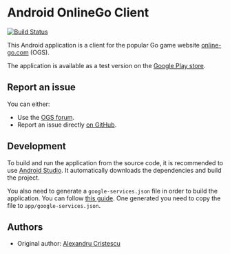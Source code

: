 # Android OnlineGo Client

[![Build Status](https://travis-ci.org/hadim/OnlineGo.svg?branch=master)](https://travis-ci.org/hadim/OnlineGo)

This Android application is a client for the popular Go game website [online-go.com](https://online-go.com/) (OGS).

The application is available as a test version on the [Google Play store](https://play.google.com/apps/testing/io.zenandroid.onlinego).

## Report an issue

You can either:

- Use the [OGS forum](https://forums.online-go.com/). 
- Report an issue directly [on GitHub](https://github.com/acristescu/OnlineGo/issues).

## Development

To build and run the application from the source code, it is recommended to use [Android Studio](https://developer.android.com/studio/install). It automatically downloads the dependencies and build the project.

You also need to generate a `google-services.json` file in order to build the application. You can follow [this guide](https://firebase.google.com/docs/android/setup). One generated you need to copy the file to `app/google-services.json`.

## Authors

- Original author: [Alexandru Cristescu](acristescu@gmail.com)